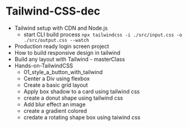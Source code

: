 # Tailwind-CSS-dec

- Tailwind setup with CDN and Node.js
    - start CLI build process `npx tailwindcss -i ./src/input.css -o ./src/output.css --watch`
- Production ready login screen project
- How to build responsive design in tailwind
- Build any layout with Tailwind - masterClass
- Hands-on-TailwindCSS
    - 01_style_a_button_with_tailwind
    - Center a Div using flexbox
    - Create a basic grid layout
    - Apply box shadow to a card using tailwind css
    - create a donut shape using tailwind css
    - Add blur effect an image
    - create a gradient colored
    - credate a rotating shape  box using taiwind css


